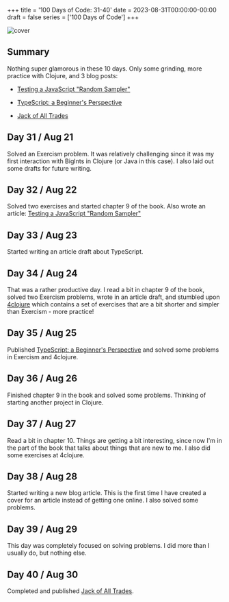 +++
title = '100 Days of Code: 31-40'
date = 2023-08-31T00:00:00-00:00
draft = false
series = ['100 Days of Code']
+++

![cover](https://i.imgur.com/R4ABkO8.png)

## Summary

Nothing super glamorous in these 10 days. Only some grinding, more practice with Clojure, and 3 blog posts:

* [Testing a JavaScript "Random Sampler"](/posts/testing-a-javascript-random-sampler.html)
    
* [TypeScript: a Beginner's Perspective](/posts/typescript-a-beginners-perspective.html)
    
* [Jack of All Trades](/posts/jack-of-all-trades.html)
    

## Day 31 / Aug 21

Solved an Exercism problem. It was relatively challenging since it was my first interaction with BigInts in Clojure (or Java in this case). I also laid out some drafts for future writing.

## Day 32 / Aug 22

Solved two exercises and started chapter 9 of the book. Also wrote an article: [Testing a JavaScript "Random Sampler"](/posts/testing-a-javascript-random-sampler)

## Day 33 / Aug 23

Started writing an article draft about TypeScript.

## Day 34 / Aug 24

That was a rather productive day. I read a bit in chapter 9 of the book, solved two Exercism problems, wrote in an article draft, and stumbled upon [4clojure](https://4clojure.oxal.org/) which contains a set of exercises that are a bit shorter and simpler than Exercism - more practice!

## Day 35 / Aug 25

Published [TypeScript: a Beginner's Perspective](/posts/typescript-a-beginners-perspective.html) and solved some problems in Exercism and 4clojure.

## Day 36 / Aug 26

Finished chapter 9 in the book and solved some problems. Thinking of starting another project in Clojure.

## Day 37 / Aug 27

Read a bit in chapter 10. Things are getting a bit interesting, since now I'm in the part of the book that talks about things that are new to me. I also did some exercises at 4clojure.

## Day 38 / Aug 28

Started writing a new blog article. This is the first time I have created a cover for an article instead of getting one online. I also solved some problems.

## Day 39 / Aug 29

This day was completely focused on solving problems. I did more than I usually do, but nothing else.

## Day 40 / Aug 30

Completed and published [Jack of All Trades](/posts/jack-of-all-trades.html).
